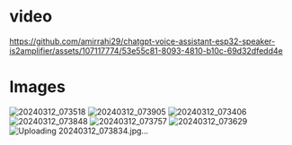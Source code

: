 video
========================================================================================================================================================


https://github.com/amirrahi29/chatgpt-voice-assistant-esp32-speaker-is2amplifier/assets/107117774/53e55c81-8093-4810-b10c-69d32dfedd4e



Images 
=============================================================================================================================================================
![20240312_073518](https://github.com/amirrahi29/chatgpt-voice-assistant-esp32-speaker-is2amplifier/assets/107117774/60458804-1e44-46b5-988d-19f8064afb5b)
![20240312_073905](https://github.com/amirrahi29/chatgpt-voice-assistant-esp32-speaker-is2amplifier/assets/107117774/aa9d91ae-1773-442b-93fc-dcc5d318fdcc)
![20240312_073406](https://github.com/amirrahi29/chatgpt-voice-assistant-esp32-speaker-is2amplifier/assets/107117774/4422bfca-e524-467c-bee3-b9ee4b77244f)
![20240312_073848](https://github.com/amirrahi29/chatgpt-voice-assistant-esp32-speaker-is2amplifier/assets/107117774/ee67e7de-4d6f-481d-bb8c-ee9d815878ec)
![20240312_073757](https://github.com/amirrahi29/chatgpt-voice-assistant-esp32-speaker-is2amplifier/assets/107117774/1c3b80b4-518b-4094-b9cc-5ad88f2b8879)
![20240312_073629](https://github.com/amirrahi29/chatgpt-voice-assistant-esp32-speaker-is2amplifier/assets/107117774/14be6be8-6464-459a-8e38-48f8bc987294)
![Uploading 20240312_073834.jpg…]()
